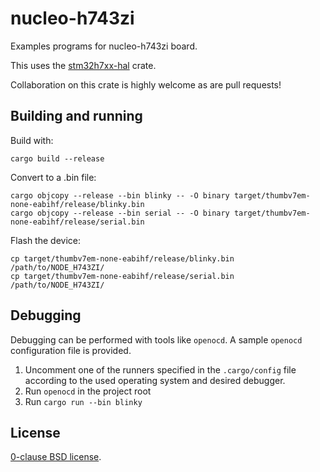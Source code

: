 # nucleo-h743zi

Examples programs for nucleo-h743zi board.

This uses the [stm32h7xx-hal](https://github.com/astraw/stm32h7xx-hal) crate.

Collaboration on this crate is highly welcome as
are pull requests!

## Building and running

Build with:

    cargo build --release

Convert to a .bin file:

    cargo objcopy --release --bin blinky -- -O binary target/thumbv7em-none-eabihf/release/blinky.bin
    cargo objcopy --release --bin serial -- -O binary target/thumbv7em-none-eabihf/release/serial.bin

Flash the device:

    cp target/thumbv7em-none-eabihf/release/blinky.bin /path/to/NODE_H743ZI/
    cp target/thumbv7em-none-eabihf/release/serial.bin /path/to/NODE_H743ZI/

## Debugging

Debugging can be performed with tools like `openocd`. A sample `openocd` configuration file
is provided.

1. Uncomment one of the runners specified in the `.cargo/config` file according to the used operating
   system and desired debugger.
2. Run `openocd` in the project root
3. Run `cargo run --bin blinky`

## License

[0-clause BSD license](LICENSE-0BSD.txt).
